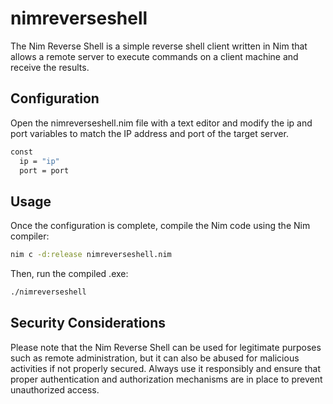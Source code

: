 # nimreverseshell
The Nim Reverse Shell is a simple reverse shell client written in Nim that allows a remote server to execute commands on a client machine and receive the results.

## Configuration

Open the nimreverseshell.nim file with a text editor and modify the ip and port variables to match the IP address and port of the target server.
```bash
const
  ip = "ip"
  port = port
```

## Usage

Once the configuration is complete, compile the Nim code using the Nim compiler:
```bash
nim c -d:release nimreverseshell.nim
```

Then, run the compiled .exe:
```bash
./nimreverseshell
```

## Security Considerations

Please note that the Nim Reverse Shell can be used for legitimate purposes such as remote administration, but it can also be abused for malicious activities if not properly secured. Always use it responsibly and ensure that proper authentication and authorization mechanisms are in place to prevent unauthorized access.